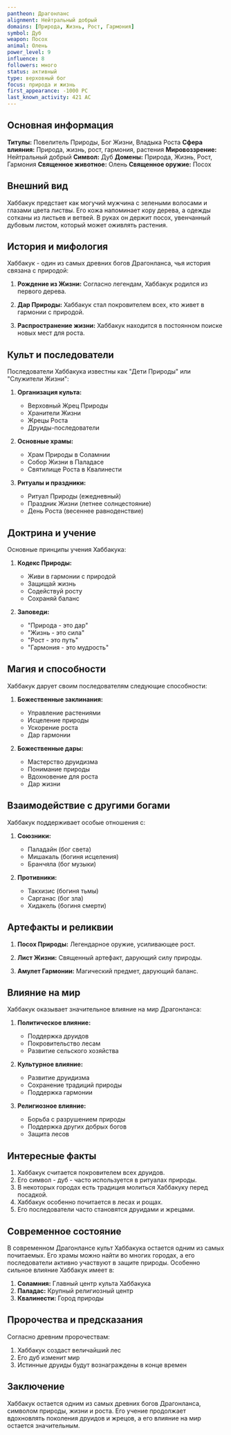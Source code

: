 ```yaml
---
pantheon: Драгонланс
alignment: Нейтральный добрый
domains: [Природа, Жизнь, Рост, Гармония]
symbol: Дуб
weapon: Посох
animal: Олень
power_level: 9
influence: 8
followers: много
status: активный
type: верховный бог
focus: природа и жизнь
first_appearance: -1000 PC
last_known_activity: 421 AC
---
```


## Основная информация

**Титулы:** Повелитель Природы, Бог Жизни, Владыка Роста
**Сфера влияния:** Природа, жизнь, рост, гармония, растения
**Мировоззрение:** Нейтральный добрый
**Символ:** Дуб
**Домены:** Природа, Жизнь, Рост, Гармония
**Священное животное:** Олень
**Священное оружие:** Посох

## Внешний вид

Хаббакук предстает как могучий мужчина с зелеными волосами и глазами цвета листвы. Его кожа напоминает кору дерева, а одежды сотканы из листьев и ветвей. В руках он держит посох, увенчанный дубовым листом, который может оживлять растения.

## История и мифология

Хаббакук - один из самых древних богов Драгонланса, чья история связана с природой:

1. **Рождение из Жизни:** Согласно легендам, Хаббакук родился из первого дерева.

2. **Дар Природы:** Хаббакук стал покровителем всех, кто живет в гармонии с природой.

3. **Распространение жизни:** Хаббакук находится в постоянном поиске новых мест для роста.

## Культ и последователи

Последователи Хаббакука известны как "Дети Природы" или "Служители Жизни":

1. **Организация культа:**

   - Верховный Жрец Природы
   - Хранители Жизни
   - Жрецы Роста
   - Друиды-последователи

2. **Основные храмы:**

   - Храм Природы в Соламнии
   - Собор Жизни в Паладасе
   - Святилище Роста в Квалинести

3. **Ритуалы и праздники:**
   - Ритуал Природы (ежедневный)
   - Праздник Жизни (летнее солнцестояние)
   - День Роста (весеннее равноденствие)

## Доктрина и учение

Основные принципы учения Хаббакука:

1. **Кодекс Природы:**

   - Живи в гармонии с природой
   - Защищай жизнь
   - Содействуй росту
   - Сохраняй баланс

2. **Заповеди:**
   - "Природа - это дар"
   - "Жизнь - это сила"
   - "Рост - это путь"
   - "Гармония - это мудрость"

## Магия и способности

Хаббакук дарует своим последователям следующие способности:

1. **Божественные заклинания:**

   - Управление растениями
   - Исцеление природы
   - Ускорение роста
   - Дар гармонии

2. **Божественные дары:**
   - Мастерство друидизма
   - Понимание природы
   - Вдохновение для роста
   - Дар жизни

## Взаимодействие с другими богами

Хаббакук поддерживает особые отношения с:

1. **Союзники:**

   - Паладайн (бог света)
   - Мишакаль (богиня исцеления)
   - Бранчяла (бог музыки)

2. **Противники:**
   - Такхизис (богиня тьмы)
   - Сарганас (бог зла)
   - Хидакель (богиня смерти)

## Артефакты и реликвии

1. **Посох Природы:** Легендарное оружие, усиливающее рост.

2. **Лист Жизни:** Священный артефакт, дарующий силу природы.

3. **Амулет Гармонии:** Магический предмет, дарующий баланс.

## Влияние на мир

Хаббакук оказывает значительное влияние на мир Драгонланса:

1. **Политическое влияние:**

   - Поддержка друидов
   - Покровительство лесам
   - Развитие сельского хозяйства

2. **Культурное влияние:**

   - Развитие друидизма
   - Сохранение традиций природы
   - Поддержка гармонии

3. **Религиозное влияние:**
   - Борьба с разрушением природы
   - Поддержка других добрых богов
   - Защита лесов

## Интересные факты

1. Хаббакук считается покровителем всех друидов.
2. Его символ - дуб - часто используется в ритуалах природы.
3. В некоторых городах есть традиция молиться Хаббакуку перед посадкой.
4. Хаббакук особенно почитается в лесах и рощах.
5. Его последователи часто становятся друидами и жрецами.

## Современное состояние

В современном Драгонлансе культ Хаббакука остается одним из самых почитаемых. Его храмы можно найти во многих городах, а его последователи активно участвуют в защите природы. Особенно сильное влияние Хаббакук имеет в:

1. **Соламния:** Главный центр культа Хаббакука
2. **Паладас:** Крупный религиозный центр
3. **Квалинести:** Город природы

## Пророчества и предсказания

Согласно древним пророчествам:

1. Хаббакук создаст величайший лес
2. Его дуб изменит мир
3. Истинные друиды будут вознаграждены в конце времен

## Заключение

Хаббакук остается одним из самых древних богов Драгонланса, символом природы, жизни и роста. Его учение продолжает вдохновлять поколения друидов и жрецов, а его влияние на мир остается значительным.
